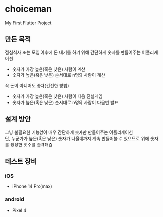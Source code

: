 # choiceman

My First Flutter Project

## 만든 목적

점심식사 또는 모임 이후에 돈 내기를 하기 위해 간단하게 숫자를 만들어주는 어플리케이션
- 숫자가 가장 높은(혹은 낮은) 사람이 계산
- 숫자가 높은(혹은 낮은) 순서대로 n명의 사람이 계산

꼭 돈이 아니어도 좋다(건전한 방법)
- 숫자가 가장 높은(혹은 낮은) 사람이 다음 진실게임
- 숫자가 높은(혹은 낮은) 순서대로 n명의 사람이 다음번 발표

## 설계 방안

그냥 불필요한 기능없이 매우 간단하게 숫자만 만들어주는 어플리케이션  
단, 누군가가 높은(혹은 낮은) 숫자가 나올떄까지 계속 만들어볼 수 있으므로 위에 숫자를 생성한 횟수를 출력해줌

## 테스트 장비
### iOS
- iPhone 14 Pro(max)
### android
- Pixel 4